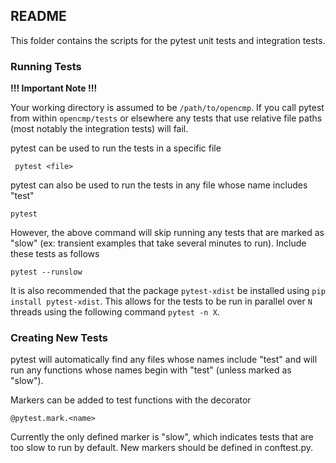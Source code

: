 ## README

This folder contains the scripts for the pytest unit tests and integration tests.



### Running Tests

**!!! Important Note !!!**

Your working directory is assumed to be `/path/to/opencmp`.
If you call pytest from within `opencmp/tests` or elsewhere any tests that use relative file paths (most notably the integration tests) will fail.



pytest can be used to run the tests in a specific file

` pytest <file>`

pytest can also be used to run the tests in any file whose name includes "test"

`pytest`

However, the above command will skip running any tests that are marked as "slow" (ex: transient examples that take several minutes to run).
Include these tests as follows

`pytest --runslow`

It is also recommended that the package `pytest-xdist` be installed using `pip install pytest-xdist`.
This allows for the tests to be run in parallel over `N` threads using the following command `pytest -n X`.


### Creating New Tests

pytest will automatically find any files whose names include "test" and will run any functions whose names begin with "test" (unless marked as "slow"). 

Markers can be added to test functions with the decorator

`@pytest.mark.<name>`

Currently the only defined marker is "slow", which indicates tests that are too slow to run by default. New markers should be defined in conftest.py.

